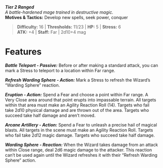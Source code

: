 ***Tier 2 Ranged***  
*A battle-hardened mage trained in destructive magic.*  
**Motives & Tactics:** Develop new spells, seek power, conquer

> **Difficulty:** 16 | **Thresholds:** 11/23 | **HP:** 5 | **Stress:** 6  
> **ATK:** +4 | **Staff:** Far | 2d10+4 mag  

# Features

***Battle Teleport - Passive:*** Before or after making a standard attack, you can mark a Stress to teleport to a location within Far range.

***Refresh Warding Sphere - Action:*** Mark a Stress to refresh the Wizard’s “Warding Sphere” reaction.

***Eruption - Action:*** Spend a Fear and choose a point within Far range. A Very Close area around that point erupts into impassable terrain. All targets within that area must make an Agility Reaction Roll (14). Targets who fail take 2d10 physical damage and are thrown out of the area. Targets who succeed take half damage and aren’t moved.

***Arcane Artillery - Action:*** Spend a Fear to unleash a precise hail of magical blasts. All targets in the scene must make an Agility Reaction Roll. Targets who fail take 2d12 magic damage. Targets who succeed take half damage.

***Warding Sphere - Reaction:*** When the Wizard takes damage from an attack within Close range, deal 2d6 magic damage to the attacker. This reaction can’t be used again until the Wizard refreshes it with their “Refresh Warding Sphere” action.

